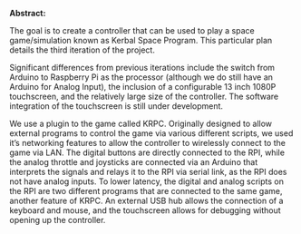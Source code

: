 **Abstract:**

The goal is to create a controller that can be used to play a space game/simulation known as Kerbal Space Program. This particular plan details the third iteration of the project.

Significant differences from previous iterations include the switch from Arduino to Raspberry Pi as the processor (although we do still have an Arduino for Analog Input), the inclusion of a configurable 13 inch 1080P touchscreen, and the relatively large size of the controller. The software integration of the touchscreen is still under development.

We use a plugin to the game called KRPC. Originally designed to allow external programs to control the game via various different scripts, we used it’s networking features to allow the controller to wirelessly connect to the game via LAN. The digital buttons are directly connected to the RPI, while the analog throttle and joysticks are connected via an Arduino that interprets the signals and relays it to the RPI via serial link, as the RPI does not have analog inputs. To lower latency, the digital and analog scripts on the RPI are two different programs that are connected to the same game, another feature of KRPC. An external USB hub allows the connection of a keyboard and mouse, and the touchscreen allows for debugging without opening up the controller.
